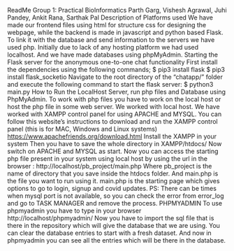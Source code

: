 ReadMe
Group 1: Practical BioInformatics
Parth Garg,  Vishesh Agrawal,  Juhi Pandey,  Ankit Rana,  Sarthak Pal
Description of Platforms used
We have made our frontend files using html for structure css for designing the webpage, while the backend is made in javascript and  python based Flask.  To link it with the database and send information to the servers we have used php. Initially due to lack of any hosting platform we had used localhost. And we have made databases using phpMyAdmin.
Starting the Flask server for the anonymous one-to-one chat functionality
First install the dependencies using the following commands;
$ pip3 install flask
$ pip3 install flask_socketio
Navigate to the root directory of the “chatapp/” folder and execute the following command to start the flask server:
$ python3 main.py
How to Run the LocalHost Server, run php files and  Database using PhpMyAdmin.
To work with php files you have to work on the local host or host the php file in some web server. We worked with local host.
We have worked with XAMPP control panel for using APACHE and MYSQL. You can follow this website’s instructions to download and run the XAMPP control panel (this is for MAC, Windows and Linux systems)
https://www.apachefriends.org/download.html
Install the XAMPP in your system
Then you have to save the whole directory in XAMPP/htdocs/
Now switch on APACHE and MYSQL as start.
Now you can access the starting php file present in your system using local host by using the url in the browser :
http://localhost/pb_project/main.php 
Where pb_project is the name of directory that you save inside the htdocs folder. And main.php is the file you want to run using it.
main.php is the starting page which gives options to go to login, signup and covid updates.
PS: There can be times when mysql port is not available, so you can check the error from error_log and go to TASK MANAGER and remove the process. 
PHPMYADMIN
To use phpmyadmin you have to type in your browser
http://localhost/phpmyadmin/
Now you have to import the sql file that is there in the repository which will give the database that we are using. You can clear the database entries to start with a fresh dataset.
And now in phpmyadmin you can see all the entries which will be there in the database.
